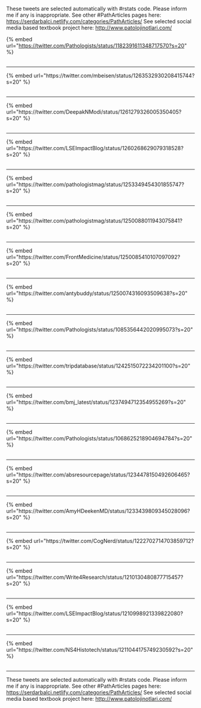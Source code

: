 

These tweets are selected automatically with #rstats code. Please inform me if any is inappropriate.
See other #PathArticles pages here: https://serdarbalci.netlify.com/categories/PathArticles/ 
See selected social media based textbook project here: http://www.patolojinotlari.com/

{% embed url="https://twitter.com/Pathologists/status/1182391611348717570?s=20" %}<br>
<br>
<hr>
{% embed url="https://twitter.com/mbeisen/status/1263532930208415744?s=20" %}<br>
<br>
<hr>
{% embed url="https://twitter.com/DeepakNModi/status/1261279326005350405?s=20" %}<br>
<br>
<hr>
{% embed url="https://twitter.com/LSEImpactBlog/status/1260268629079318528?s=20" %}<br>
<br>
<hr>
{% embed url="https://twitter.com/pathologistmag/status/1253349454301855747?s=20" %}<br>
<br>
<hr>
{% embed url="https://twitter.com/pathologistmag/status/1250088011943075841?s=20" %}<br>
<br>
<hr>
{% embed url="https://twitter.com/FrontMedicine/status/1250085410107097092?s=20" %}<br>
<br>
<hr>
{% embed url="https://twitter.com/antybuddy/status/1250074316093509638?s=20" %}<br>
<br>
<hr>
{% embed url="https://twitter.com/Pathologists/status/1085356442020995073?s=20" %}<br>
<br>
<hr>
{% embed url="https://twitter.com/tripdatabase/status/1242515072234201100?s=20" %}<br>
<br>
<hr>
{% embed url="https://twitter.com/bmj_latest/status/1237494712354955269?s=20" %}<br>
<br>
<hr>
{% embed url="https://twitter.com/Pathologists/status/1068625218904694784?s=20" %}<br>
<br>
<hr>
{% embed url="https://twitter.com/absresourcepage/status/1234478150492606465?s=20" %}<br>
<br>
<hr>
{% embed url="https://twitter.com/AmyHDeekenMD/status/1233439809345028096?s=20" %}<br>
<br>
<hr>
{% embed url="https://twitter.com/CogNerd/status/1222702714703859712?s=20" %}<br>
<br>
<hr>
{% embed url="https://twitter.com/Write4Research/status/1210130480877715457?s=20" %}<br>
<br>
<hr>
{% embed url="https://twitter.com/LSEImpactBlog/status/1210998921339822080?s=20" %}<br>
<br>
<hr>
{% embed url="https://twitter.com/NS4Histotech/status/1211044175749230592?s=20" %}<br>
<br>
<hr>


These tweets are selected automatically with #rstats code. Please inform me if any is inappropriate.
See other #PathArticles pages here: https://serdarbalci.netlify.com/categories/PathArticles/ 
See selected social media based textbook project here: http://www.patolojinotlari.com/

